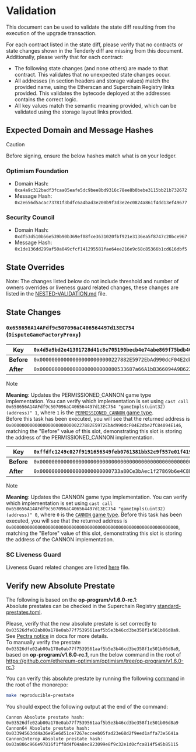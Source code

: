 # Validation

This document can be used to validate the state diff resulting from the execution of the upgrade
transaction.

For each contract listed in the state diff, please verify that no contracts or state changes shown in the Tenderly diff are missing from this document. Additionally, please verify that for each contract:

- The following state changes (and none others) are made to that contract. This validates that no unexpected state changes occur.
- All addresses (in section headers and storage values) match the provided name, using the Etherscan and Superchain Registry links provided. This validates the bytecode deployed at the addresses contains the correct logic.
- All key values match the semantic meaning provided, which can be validated using the storage layout links provided.

## Expected Domain and Message Hashes

> [!CAUTION]
>
> Before signing, ensure the below hashes match what is on your ledger.
>
> ### Optimism Foundation
>
> - Domain Hash: `0xa4a9c312badf3fcaa05eafe5dc9bee8bd9316c78ee8b0bebe3115bb21b732672`
> - Message Hash: `0x2e656d5acac73781f3bdfc6a4bad3e200b9f3d3e2ec0824a861f4dd13ef49677`
>
> ### Security Council
>
> - Domain Hash: `0xdf53d510b56e539b90b369ef08fce3631020fbf921e3136ea5f8747c20bce967`
> - Message Hash: 
`0x1de136dd299af50a049cfcf141295581fae64ee216e9c68c85366b1cd616dbf5`

## State Overrides

Note: The changes listed below do not include threshold and number of owners overrides or liveness guard related changes, these changes are listed in the [NESTED-VALIDATION.md](../../../NESTED-VALIDATION.md) file.
## State Changes

### `0x658656A14AFdf9c507096aC406564497d13EC754` (`DisputeGameFactoryProxy`)  

 | **Key** | `0x4d5a9bd2e41301728d41c8e705190becb4e74abe869f75bdb405b63716a35f9e` |
 |---------|----------------------------------------------------------------------------------|
 | **Before** | `0x000000000000000000000000227882E5972EbAd990dcF04E2dbe2fC84094E146` |
 | **After** | `0x00000000000000000000000080533687a66A1bB366094A9B622873a6CA8415a5` |
 
> [!NOTE]  
> **Meaning**: Updates the PERMISSIONED_CANNON game type implementation. You can verify which implementation is set using `cast call 0x658656A14AFdf9c507096aC406564497d13EC754 "gameImpls(uint32)(address)" 1`, where `1` is the [`PERMISSIONED_CANNON` game type](https://github.com/ethereum-optimism/optimism/blob/op-contracts/v1.4.0/packages/contracts-bedrock/src/dispute/lib/Types.sol#L31). \
  Before this task has been executed, you will see that the returned address is `0x0000000000000000000000000227882E5972EbAd990dcF04E2dbe2fC84094E146`, matching the "Before" value of this slot, demonstrating this slot is storing the address of the PERMISSIONED_CANNON implementation.



 | **Key** | `0xffdfc1249c027f9191656349feb0761381bb32c9f557e01f419fd08754bf5a1b` |
 |---------|----------------------------------------------------------------------------------|
 | **Before** | `0x0000000000000000000000000000000000000000000000000000000000000000` |
 | **After** | `0x000000000000000000000000733a80Ce3bAec1f27869b6e4C8bc0E358C121045` |

> [!NOTE]  
  **Meaning**: Updates the CANNON game type implementation. You can verify which implementation is set using `cast call 0x658656A14AFdf9c507096aC406564497d13EC754 "gameImpls(uint32)(address)" 0`, where `0` is the [`CANNON` game type](https://github.com/ethereum-optimism/optimism/blob/op-contracts/v1.4.0/packages/contracts-bedrock/src/dispute/lib/Types.sol#L28).
  Before this task has been executed, you will see that the returned address is `0x0000000000000000000000000000000000000000000000000000000000000000`, matching the "Before" value of this slot, demonstrating this slot is storing the address of the CANNON implementation.

### SC Liveness Guard
Liveness Guard related changes are listed [here](../../../NESTED-VALIDATION.md#liveness-guard-security-council-safe-or-unichain-operation-safe-only) file.


## Verify new Absolute Prestate


The following is based on the **op-program/v1.6.0-rc.1**: \
Absolute prestates can be checked in the Superchain Registry [standard-prestates.toml](https://github.com/ethereum-optimism/superchain-registry/blob/main/validation/standard/standard-prestates.toml). 

Please, verify that the new absolute prestate is set correctly to `0x03526dfe02ab00a178e0ab77f7539561aaf5b5e3b46cd3be358f1e501b06d8a9`. \
See [Pectra notice](https://docs.optimism.io/notices/pectra-changes#verify-the-new-absolute-prestate) in docs for more details. \
To manually verify the prestate `0x03526dfe02ab00a178e0ab77f7539561aaf5b5e3b46cd3be358f1e501b06d8a9`, based on **op-program/v1.6.0-rc.1**, run the below command in the root of https://github.com/ethereum-optimism/optimism/tree/op-program/v1.6.0-rc.1:

You can verify this absolute prestate by running the following [command](https://github.com/ethereum-optimism/optimism/blob/6819d8a4e787df2adcd09305bc3057e2ca4e58d9/Makefile#L133-L135) in the root of the monorepo:

```bash
make reproducible-prestate
```

You should expect the following output at the end of the command:

```bash
Cannon Absolute prestate hash: 
0x03526dfe02ab00a178e0ab77f7539561aaf5b5e3b46cd3be358f1e501b06d8a9
Cannon64 Absolute prestate hash: 
0x03394563dd4a36e95e6d51ce7267ecceeb05fad23e68d2f9eed1affa73e5641a
CannonInterop Absolute prestate hash: 
0x03a806c966e97816f1ff8d4f04a8ec823099e8f9c32e1d0cfca814f545b85115
```
